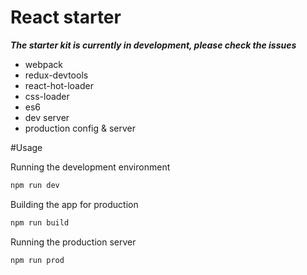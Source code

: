 # React starter

***The starter kit is currently in development, please check the issues***

* webpack
* redux-devtools
* react-hot-loader
* css-loader
* es6
* dev server
* production config & server

#Usage

Running the development environment

```js
npm run dev
```

Building the app for production
```js
npm run build
```

Running the production server
```js
npm run prod
```
